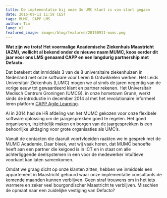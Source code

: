 ```yaml
---
title: De implementatie bij onze 3e UMC klant is van start gegaan
date: 2015-09-11 11:58 CEST
tags: MUMC, CAPP LMS
author: Tim
lang: nl
featured_image: images/blog/featured/20150911-mumc.png
---
```


__Wat zijn we trots! Het voormalige Academische Ziekenhuis Maastricht (AZM), wellicht al bekend onder de nieuwe naam MUMC, koos eerder dit jaar voor ons LMS genaamd CAPP en een langdurig partnership met Defacto.__

Dat betekent dat inmiddels 3 van de 8 universitaire ziekenhuizen in Nederland met onze software voor Leren & Ontwikkelen werken. Het Leids Universitair Ziekenhuis (LUMC) mogen we al sinds de jaren negentig van de vorige eeuw tot gewaardeerd klant en partner rekenen. Het Universitair Medisch Centrum Groningen (UMCG), in onze hometown Grunn, werkt sinds de introductie in december 2014 al met het revolutionaire informeel leren platform [CAPP Agile Learning](/capp-agile-learning/).

Al in 2014 had de HR afdeling van het MUMC gekozen voor onze flexibele software oplossing om de jaargesprekken goed te regelen. Het goed organiseren, inzichtelijk maken en borgen van de jaargesprekken is een behoorlijke uitdaging voor grote organisaties als UMC’s.

Vanuit de contacten die daaruit voortvloeiden raakten we in gesprek met de MUMC Academie. Daar bleek, wat wij vaak horen, dat MUMC behoefte heeft aan een partner die keigoed is in ICT en in staat om alle achterliggende deelsystemen in een voor de medewerker intuïtieve voorkant kan laten samenkomen.

Omdat we graag dicht op onze klanten zitten, hebben we inmiddels een appartement in Maastricht gehuurd waar onze implementatie consultants de komende maanden kunnen verblijven. Geen straf trouwens om in het iets warmere en zeker veel bourgondischer Maastricht te verblijven. Misschien de opmaat naar een zuidelijke vestiging van Defacto?
